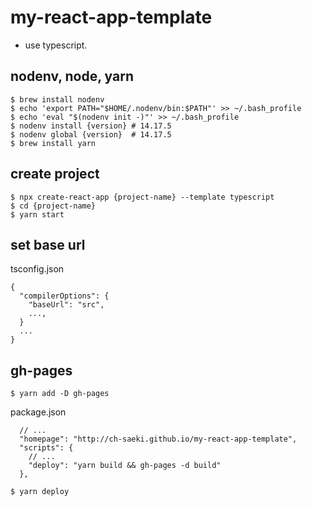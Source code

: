 # my-react-app-template
- use typescript.

## nodenv, node, yarn
```
$ brew install nodenv
$ echo 'export PATH="$HOME/.nodenv/bin:$PATH"' >> ~/.bash_profile
$ echo 'eval "$(nodenv init -)"' >> ~/.bash_profile
$ nodenv install {version} # 14.17.5
$ nodenv global {version}  # 14.17.5
$ brew install yarn
```

## create project
```
$ npx create-react-app {project-name} --template typescript
$ cd {project-name}
$ yarn start
```

## set base url
tsconfig.json
```
{
  "compilerOptions": {
    "baseUrl": "src",
    ...,
  }
  ...
}
```

## gh-pages
```
$ yarn add -D gh-pages
```

package.json
```
  // ...
  "homepage": "http://ch-saeki.github.io/my-react-app-template",
  "scripts": {
    // ...
    "deploy": "yarn build && gh-pages -d build"
  },
```
```
$ yarn deploy
```